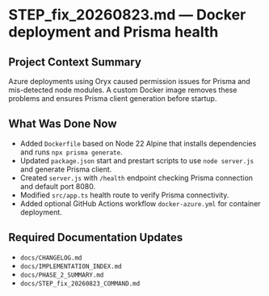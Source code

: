 # STEP_fix_20260823.md — Docker deployment and Prisma health

## Project Context Summary
Azure deployments using Oryx caused permission issues for Prisma and mis-detected node modules. A custom Docker image removes these problems and ensures Prisma client generation before startup.

## What Was Done Now
- Added `Dockerfile` based on Node 22 Alpine that installs dependencies and runs `npx prisma generate`.
- Updated `package.json` start and prestart scripts to use `node server.js` and generate Prisma client.
- Created `server.js` with `/health` endpoint checking Prisma connection and default port 8080.
- Modified `src/app.ts` health route to verify Prisma connectivity.
- Added optional GitHub Actions workflow `docker-azure.yml` for container deployment.

## Required Documentation Updates
- `docs/CHANGELOG.md`
- `docs/IMPLEMENTATION_INDEX.md`
- `docs/PHASE_2_SUMMARY.md`
- `docs/STEP_fix_20260823_COMMAND.md`
